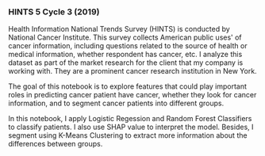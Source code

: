 ### HINTS 5 Cycle 3 (2019)

Health Information National Trends Survey (HINTS) is conducted by National Cancer Institute. This survey collects American public uses' of cancer information, including questions related to the source of health or medical information, whether respondent has cancer, etc. 
I analyze this dataset as part of the market research for the client that my company is working with. They are a prominent cancer research institution in New York. 

The goal of this notebook is to explore features that could play important roles in predicting cancer patient have cancer, whether they look for cancer information, and to segment cancer patients into different groups.

In this notebook, I apply Logistic Regession and Random Forest Classifiers to classify patients. I also use SHAP value to interpret the model.
Besides, I segment using K-Means Clustering to extract more information about the differences between groups. 
